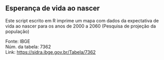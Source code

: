 ## Esperança de vida ao nascer

Este script escrito em R imprime um mapa com dados da expectativa de vida ao nascer
para os anos de 2000 a 2060 (Pesquisa de projeção da população)

Fonte: 			IBGE   
Núm. da tabela:	7362   
Link:			https://sidra.ibge.gov.br/Tabela/7362